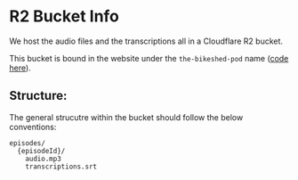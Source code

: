 # R2 Bucket Info

We host the audio files and the transcriptions all in a Cloudflare R2 bucket.

This bucket is bound in the website under the `the-bikeshed-pod` name ([code here](../apps/site-v2/wrangler.jsonc)).

## Structure:

The general strucutre within the bucket should follow the below conventions:

```
episodes/
  {episodeId}/
    audio.mp3
    transcriptions.srt
```

